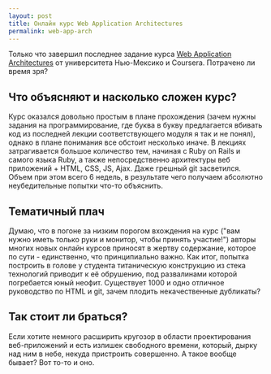 ```yaml
---
layout: post
title: Онлайн курс Web Application Architectures
permalink: web-app-arch
---
```


Только что завершил последнее задание курса [Web Application Architectures](https://class.coursera.org/webapplications-003) от университета Нью-Мексико и Coursera. Потрачено ли время зря?

## Что объясняют и насколько сложен курс?

Курс оказался довольно простым в плане прохождения (зачем нужны задания на программирование, где буква в букву предлагается вбивать код из последней лекции соответствующего модуля я так и не понял), однако в плане понимания все обстоит несколько иначе. В лекциях затрагивается большое количество тем, начиная с Ruby on Rails и самого языка Ruby, а также непосредственно архитектуры веб приложений + HTML, CSS, JS, Ajax. Даже грешный git засветился. Объем при этом всего 6 недель, в результате чего получаем абсолютно неубедительные попытки что-то объяснить.

## Тематичный плач

Думаю, что в погоне за низким порогом вхождения на курс ("вам нужно иметь только  руки и монитор, чтобы принять участие!") авторы многих новых онлайн курсов приносят в жертву содержание, которое по сути - единственно, что принципиально важно. Как итог, попытка построить в голове у студента титаническую конструкцию из стека технологий приводит к её обрушению, под развалинами которой погребается юный неофит. Существует 1000 и одно отличное руководство по HTML и git, зачем плодить некачественные дубликаты?

## Так стоит ли браться?

Если хотите немного расширить кругозор в области проектирования веб-приложений и есть излишек свободного времени, который, дырку над ним в небе, некуда пристроить совершенно. А такое вообще бывает? Вот то-то и оно.

